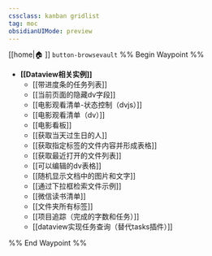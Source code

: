 ```yaml
---
cssclass: kanban gridlist
tag: moc
obsidianUIMode: preview
---
```

[[home|🏠 ]]    `button-browsevault`
%% Begin Waypoint %%
- **[[Dataview相关实例]]**
	- [[带进度条的任务列表]]
	- [[当前页面的隐藏dv字段]]
	- [[电影观看清单-状态控制（dvjs）]]
	- [[电影观看清单（dv）]]
	- [[电影看板]]
	- [[获取当天过生日的人]]
	- [[获取指定标签的文件内容并形成表格]]
	- [[获取最近打开的文件列表]]
	- [[可以编辑的dv表格]]
	- [[随机显示文档中的图片和文字]]
	- [[通过下拉框检索文件示例]]
	- [[微信读书清单]]
	- [[文件夹所有标签]]
	- [[项目追踪（完成的字数和任务）]]
	- [[dataview实现任务查询（替代tasks插件）]]

%% End Waypoint %%
